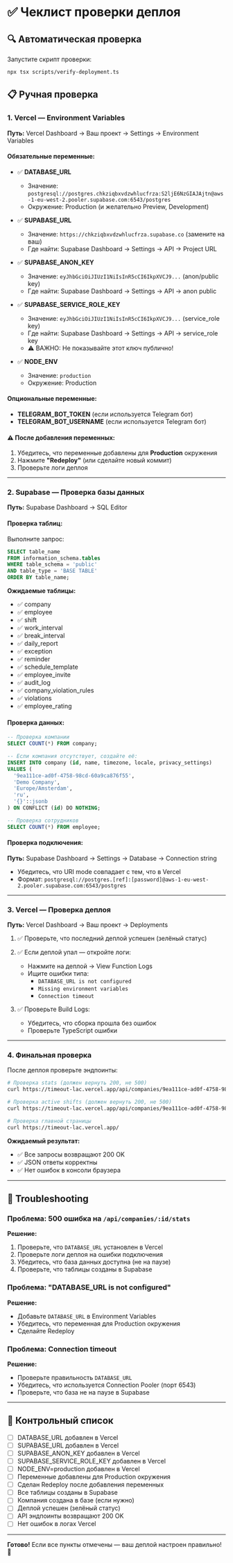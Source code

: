 # ✅ Чеклист проверки деплоя

## 🔍 Автоматическая проверка

Запустите скрипт проверки:
```bash
npx tsx scripts/verify-deployment.ts
```

## 📋 Ручная проверка

### 1. Vercel — Environment Variables

**Путь:** Vercel Dashboard → Ваш проект → Settings → Environment Variables

#### Обязательные переменные:

- ✅ **DATABASE_URL**
  - Значение: `postgresql://postgres.chkziqbxvdzwhlucfrza:S2ljE6NzGIAJAjtn@aws-1-eu-west-2.pooler.supabase.com:6543/postgres`
  - Окружение: Production (и желательно Preview, Development)

- ✅ **SUPABASE_URL**
  - Значение: `https://chkziqbxvdzwhlucfrza.supabase.co` (замените на ваш)
  - Где найти: Supabase Dashboard → Settings → API → Project URL

- ✅ **SUPABASE_ANON_KEY**
  - Значение: `eyJhbGciOiJIUzI1NiIsInR5cCI6IkpXVCJ9...` (anon/public key)
  - Где найти: Supabase Dashboard → Settings → API → anon public

- ✅ **SUPABASE_SERVICE_ROLE_KEY**
  - Значение: `eyJhbGciOiJIUzI1NiIsInR5cCI6IkpXVCJ9...` (service_role key)
  - Где найти: Supabase Dashboard → Settings → API → service_role key
  - ⚠️ ВАЖНО: Не показывайте этот ключ публично!

- ✅ **NODE_ENV**
  - Значение: `production`
  - Окружение: Production

#### Опциональные переменные:

- **TELEGRAM_BOT_TOKEN** (если используется Telegram бот)
- **TELEGRAM_BOT_USERNAME** (если используется Telegram бот)

#### ⚠️ После добавления переменных:

1. Убедитесь, что переменные добавлены для **Production** окружения
2. Нажмите **"Redeploy"** (или сделайте новый коммит)
3. Проверьте логи деплоя

---

### 2. Supabase — Проверка базы данных

**Путь:** Supabase Dashboard → SQL Editor

#### Проверка таблиц:

Выполните запрос:
```sql
SELECT table_name 
FROM information_schema.tables 
WHERE table_schema = 'public' 
AND table_type = 'BASE TABLE'
ORDER BY table_name;
```

**Ожидаемые таблицы:**
- ✅ company
- ✅ employee
- ✅ shift
- ✅ work_interval
- ✅ break_interval
- ✅ daily_report
- ✅ exception
- ✅ reminder
- ✅ schedule_template
- ✅ employee_invite
- ✅ audit_log
- ✅ company_violation_rules
- ✅ violations
- ✅ employee_rating

#### Проверка данных:

```sql
-- Проверка компании
SELECT COUNT(*) FROM company;

-- Если компания отсутствует, создайте её:
INSERT INTO company (id, name, timezone, locale, privacy_settings)
VALUES (
  '9ea111ce-ad0f-4758-98cd-60a9ca876f55',
  'Demo Company',
  'Europe/Amsterdam',
  'ru',
  '{}'::jsonb
) ON CONFLICT (id) DO NOTHING;

-- Проверка сотрудников
SELECT COUNT(*) FROM employee;
```

#### Проверка подключения:

**Путь:** Supabase Dashboard → Settings → Database → Connection string

- Убедитесь, что URI mode совпадает с тем, что в Vercel
- Формат: `postgresql://postgres.[ref]:[password]@aws-1-eu-west-2.pooler.supabase.com:6543/postgres`

---

### 3. Vercel — Проверка деплоя

**Путь:** Vercel Dashboard → Ваш проект → Deployments

1. ✅ Проверьте, что последний деплой успешен (зелёный статус)
2. ✅ Если деплой упал — откройте логи:
   - Нажмите на деплой → View Function Logs
   - Ищите ошибки типа:
     - `DATABASE_URL is not configured`
     - `Missing environment variables`
     - `Connection timeout`

3. ✅ Проверьте Build Logs:
   - Убедитесь, что сборка прошла без ошибок
   - Проверьте TypeScript ошибки

---

### 4. Финальная проверка

После деплоя проверьте эндпоинты:

```bash
# Проверка stats (должен вернуть 200, не 500)
curl https://timeout-lac.vercel.app/api/companies/9ea111ce-ad0f-4758-98cd-60a9ca876f55/stats

# Проверка active shifts (должен вернуть 200, не 500)
curl https://timeout-lac.vercel.app/api/companies/9ea111ce-ad0f-4758-98cd-60a9ca876f55/shifts/active

# Проверка главной страницы
curl https://timeout-lac.vercel.app/
```

**Ожидаемый результат:**
- ✅ Все запросы возвращают 200 OK
- ✅ JSON ответы корректны
- ✅ Нет ошибок в консоли браузера

---

## 🔧 Troubleshooting

### Проблема: 500 ошибка на `/api/companies/:id/stats`

**Решение:**
1. Проверьте, что `DATABASE_URL` установлен в Vercel
2. Проверьте логи деплоя на ошибки подключения
3. Убедитесь, что база данных доступна (не на паузе)
4. Проверьте, что таблицы созданы в Supabase

### Проблема: "DATABASE_URL is not configured"

**Решение:**
- Добавьте `DATABASE_URL` в Environment Variables
- Убедитесь, что переменная для Production окружения
- Сделайте Redeploy

### Проблема: Connection timeout

**Решение:**
- Проверьте правильность `DATABASE_URL`
- Убедитесь, что используется Connection Pooler (порт 6543)
- Проверьте, что база не на паузе в Supabase

---

## 📝 Контрольный список

- [ ] DATABASE_URL добавлен в Vercel
- [ ] SUPABASE_URL добавлен в Vercel
- [ ] SUPABASE_ANON_KEY добавлен в Vercel
- [ ] SUPABASE_SERVICE_ROLE_KEY добавлен в Vercel
- [ ] NODE_ENV=production добавлен в Vercel
- [ ] Переменные добавлены для Production окружения
- [ ] Сделан Redeploy после добавления переменных
- [ ] Все таблицы созданы в Supabase
- [ ] Компания создана в базе (если нужно)
- [ ] Деплой успешен (зелёный статус)
- [ ] API эндпоинты возвращают 200 OK
- [ ] Нет ошибок в логах Vercel

---

**Готово!** Если все пункты отмечены — ваш деплой настроен правильно! 🎉

